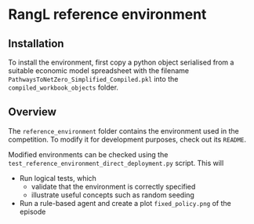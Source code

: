# RangL reference environment

## Installation

To install the environment, first copy a python object serialised from a suitable economic model spreadsheet with the filename `PathwaysToNetZero_Simplified_Compiled.pkl` into the `compiled_workbook_objects` folder.

## Overview

The `reference_environment` folder contains the environment used in the competition. To modify it for development purposes, check out its `README`.

Modified environments can be checked using the `test_reference_environment_direct_deployment.py` script. This will
* Run logical tests, which
    * validate that the environment is correctly specified
    * illustrate useful concepts such as random seeding
* Run a rule-based agent and create a plot `fixed_policy.png` of the episode
 


